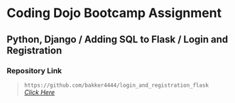 # Coding Dojo Bootcamp Assignment
## Python, Django / Adding SQL to Flask / Login and Registration

### Repository Link  

> ``` https://github.com/bakker4444/login_and_registration_flask ```  
> _[Click Here](https://github.com/bakker4444/login_and_registration_flask)_  
